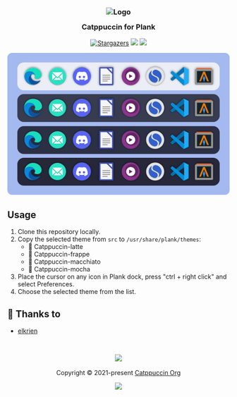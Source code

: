 <h3 align="center">
	<img src="https://raw.githubusercontent.com/catppuccin/catppuccin/dev/assets/logos/exports/1544x1544_circle.png" width="100" alt="Logo"/><br/>
	<img src="https://raw.githubusercontent.com/catppuccin/catppuccin/dev/assets/misc/transparent.png" height="30" width="0px"/>
	Catppuccin for Plank
	<img src="https://raw.githubusercontent.com/catppuccin/catppuccin/dev/assets/misc/transparent.png" height="30" width="0px"/>
</h3>
<p align="center">
    <a href="https://github.com/catppuccin/plank/stargazers"><img alt="Stargazers" src="https://img.shields.io/github/stars/catppuccin/plank?style=for-the-badge&logo=starship&color=C9CBFF&logoColor=D9E0EE&labelColor=1e1e28"></a>
    <a href="https://github.com/catppuccin/plank/issues"><img src="https://img.shields.io/github/issues/catppuccin/plank?colorA=1e1e28&colorB=f7be95&style=for-the-badge"></a>
    <a href="https://github.com/catppuccin/plank/contributors"><img src="https://img.shields.io/github/contributors/catppuccin/plank?colorA=1e1e28&colorB=b1e1a6&style=for-the-badge"></a>
</p>

<p align="center">
  <img src="https://raw.githubusercontent.com/catppuccin/plank/main/assets/cat-plank.png"/>
</p>


## Usage

1. Clone this repository locally.
2. Copy the selected theme from `src` to `/usr/share/plank/themes`:
    - 🐑 Catppuccin-latte
    - 🦦 Catppuccin-frappe
    - 🌺 Catppuccin-macchiato
    - 🌿 Catppuccin-mocha
3. Place the cursor on any icon in Plank dock, press "ctrl + right click" and select Preferences.
4. Choose the selected theme from the list.

## 💝 Thanks to

-   [elkrien](https://github.com/elkrien)

&nbsp;

<p align="center"><img src="https://raw.githubusercontent.com/catppuccin/catppuccin/dev/assets/footers/gray0_ctp_on_line.svg?sanitize=true" /></p>
<p align="center">Copyright &copy; 2021-present <a href="https://github.com/catppuccin" target="_blank">Catppuccin Org</a>
<p align="center"><a href="https://github.com/catppuccin/catppuccin/blob/main/LICENSE"><img src="https://img.shields.io/static/v1.svg?style=for-the-badge&label=License&message=MIT&logoColor=d9e0ee&colorA=302d41&colorB=c9cbff"/></a></p>
